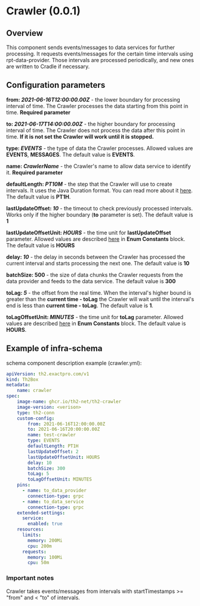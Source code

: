 # Crawler (0.0.1)

## Overview
This component sends events/messages to data services for further processing.
It requests events/messages for the certain time intervals using rpt-data-provider.
Those intervals are processed periodically, and new ones are written to Cradle if necessary. 

## Configuration parameters

**from: _2021-06-16T12:00:00.00Z_** - the lower boundary for processing interval of time.
The Crawler processes the data starting from this point in time. **Required parameter**

**to: _2021-06-17T14:00:00.00Z_** - the higher boundary for processing interval of time.
The Crawler does not process the data after this point in time. **If it is not set the Crawler will work until it is stopped.**

**type: _EVENTS_** - the type of data the Crawler processes. Allowed values are **EVENTS**, **MESSAGES**. The default value is **EVENTS**.

**name: _CrawlerName_** - the Crawler's name to allow data service to identify it. **Required parameter**

**defaultLength: _PT10M_** - the step that the Crawler will use to create intervals.
It uses the Java Duration format. You can read more about it [here](https://docs.oracle.com/javase/8/docs/api/java/time/Duration.html#parse-java.lang.CharSequence-).
The default value is **PT1H**.

**lastUpdateOffset: _10_** - the timeout to check previously processed intervals.
Works only if the higher boundary (**to** parameter is set). The default value is **1**

**lastUpdateOffsetUnit: _HOURS_** - the time unit for **lastUpdateOffset** parameter.
Allowed values are described [here](https://docs.oracle.com/en/java/javase/11/docs/api/java.base/java/time/temporal/ChronoUnit.html) in **Enum Constants** block.
The default value is **HOURS**

**delay: _10_** - the delay in seconds between the Crawler has processed the current interval and starts processing the next one.
The default value is **10**

**batchSize: 500** - the size of data chunks the Crawler requests from the data provider and feeds to the data service.
The default value is **300**

**toLag: _5_** - the offset from the real time. When the interval's higher bound is greater than the **current time - toLag**
the Crawler will wait until the interval's end is less than **current time - toLag**.
The default value is **1**.

**toLagOffsetUnit: _MINUTES_** - the time unit for **toLag** parameter.
Allowed values are described [here](https://docs.oracle.com/en/java/javase/11/docs/api/java.base/java/time/temporal/ChronoUnit.html) in **Enum Constants** block.
The default value is **HOURS**.

## Example of infra-schema

schema component description example (crawler.yml):

```yaml
apiVersion: th2.exactpro.com/v1
kind: Th2Box
metadata:
    name: crawler
spec:
    image-name: ghcr.io/th2-net/th2-crawler
    image-version: <verison>
    type: th2-conn
    custom-config:
        from: 2021-06-16T12:00:00.00Z
        to: 2021-06-16T20:00:00.00Z
        name: test-crawler
        type: EVENTS
        defaultLength: PT1H
        lastUpdateOffset: 2
        lastUpdateOffsetUnit: HOURS
        delay: 10
        batchSize: 300
        toLag: 5
        toLagOffsetUnit: MINUTES
    pins:
      - name: to_data_provider
        connection-type: grpc
      - name: to_data_service
        connection-type: grpc
    extended-settings:
      service:
        enabled: true
    resources:
      limits:
        memory: 200Mi
        cpu: 200m
      requests:
        memory: 100Mi
        cpu: 50m
```

### Important notes

Crawler takes events/messages from intervals with startTimestamps >= "from" and < "to" of intervals.